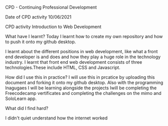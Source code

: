 CPD - Continuing Professional Development

Date of CPD activity
10/06/2021

CPD activity
Introduction to Web Development

What have I learnt?
Today I learnt how to create my own repository and how to push it onto my github desktop. 

I learnt about the different positions in web development, like what a front end developer is and does and how they play a huge role in the technology industry. I learnt that front end web development consists of three technologies.These include HTML, CSS and Javascript.

How did I use this in practice?
I will use this in prcatice by uploading this document and forking it onto my github desktop.
Also with the programming lnagugaes I will be learning alongside the projects Iwill be completing the Freecodecamp vertificates and completing the challenges on the mimo and SoloLearn app.

What did I find hard?

I didn't quiet understand how the internet worked 
